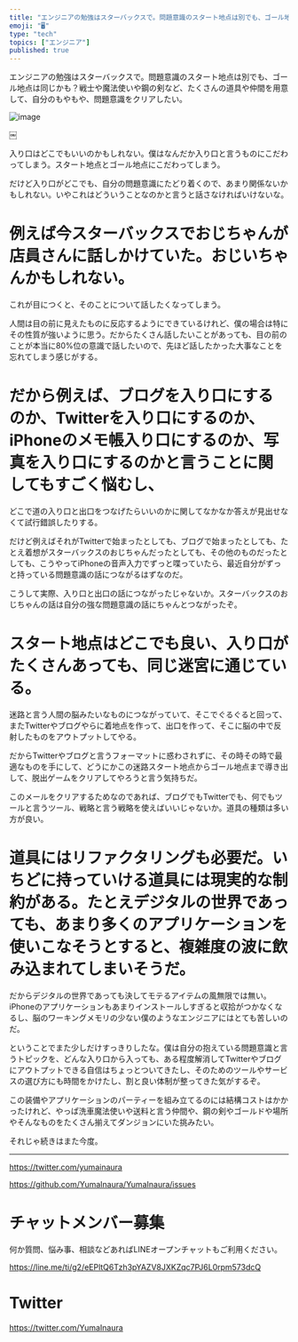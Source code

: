 ```yaml
---
title: "エンジニアの勉強はスターバックスで。問題意識のスタート地点は別でも、ゴール地点は同じかも？戦士や魔法使いや鋼の剣など、たくさんの道具や仲間を"
emoji: "🖥"
type: "tech"
topics: ["エンジニア"]
published: true
---
```


エンジニアの勉強はスターバックスで。問題意識のスタート地点は別でも、ゴール地点は同じかも？戦士や魔法使いや鋼の剣など、たくさんの道具や仲間を用意して、自分のもやもや、問題意識をクリアしたい。

![image](https://user-images.githubusercontent.com/13635059/51218800-53d55700-1971-11e9-9399-48feb7b9e231.png)

￼

入り口はどこでもいいのかもしれない。僕はなんだか入り口と言うものにこだわってしまう。スタート地点とゴール地点にこだわってしまう。

だけど入り口がどこでも、自分の問題意識にたどり着くので、あまり関係ないかもしれない。いやこれはどういうことなのかと言うと話さなければいけないな。

# 例えば今スターバックスでおじちゃんが店員さんに話しかけていた。おじいちゃんかもしれない。

これが目につくと、そのことについて話したくなってしまう。

人間は目の前に見えたものに反応するようにできているけれど、僕の場合は特にその性質が強いように思う。だからたくさん話したいことがあっても、目の前のことが本当に80%位の意識で話したいので、先ほど話したかった大事なことを忘れてしまう感じがする。

# だから例えば、ブログを入り口にするのか、Twitterを入り口にするのか、iPhoneのメモ帳入り口にするのか、写真を入り口にするのかと言うことに関してもすごく悩むし、

どこで道の入り口と出口をつなげたらいいのかに関してなかなか答えが見出せなくて試行錯誤したりする。

だけど例えばそれがTwitterで始まったとしても、ブログで始まったとしても、たとえ着想がスターバックスのおじちゃんだったとしても、その他のものだったとしても、こうやってiPhoneの音声入力でずっと喋っていたら、最近自分がずっと持っている問題意識の話につながるはずなのだ。

こうして実際、入り口と出口の話につながったじゃないか。スターバックスのおじちゃんの話は自分の強な問題意識の話にちゃんとつながったぞ。

# スタート地点はどこでも良い、入り口がたくさんあっても、同じ迷宮に通じている。

迷路と言う人間の脳みたいなものにつながっていて、そこでぐるぐると回って、またTwitterやブログやらに着地点を作って、出口を作って、そこに脳の中で反射したものをアウトプットしてやる。

だからTwitterやブログと言うフォーマットに惑わされずに、その時その時で最適なものを手にして、どうにかこの迷路スタート地点からゴール地点まで導き出して、脱出ゲームをクリアしてやろうと言う気持ちだ。

このメールをクリアするためなのであれば、ブログでもTwitterでも、何でもツールと言うツール、戦略と言う戦略を使えばいいじゃないか。道具の種類は多い方が良い。

# 道具にはリファクタリングも必要だ。いちどに持っていける道具には現実的な制約がある。たとえデジタルの世界であっても、あまり多くのアプリケーションを使いこなそうとすると、複雑度の波に飲み込まれてしまいそうだ。

だからデジタルの世界であっても決してモテるアイテムの風無限では無い。iPhoneのアプリケーションもあまりインストールしすぎると収拾がつかなくなるし、脳のワーキングメモリの少ない僕のようなエンジニアにはとても苦しいのだ。

ということでまた少しだけすっきりしたな。僕は自分の抱えている問題意識と言うトピックを、どんな入り口から入っても、ある程度解消してTwitterやブログにアウトプットできる自信はちょっとついてきたし、そのためのツールやサービスの選び方にも時間をかけたし、割と良い体制が整ってきた気がするぞ。

この装備やアプリケーションのパーティーを組み立てるのには結構コストはかかったけれど、やっぱ洗車魔法使いや送料と言う仲間や、鋼の剣やゴールドや場所やそんなものをたくさん揃えてダンジョンにいた挑みたい。

それじゃ続きはまた今度。


---

https://twitter.com/yumainaura

https://github.com/YumaInaura/YumaInaura/issues









<!-- Update From Qiita API -->

# チャットメンバー募集


何か質問、悩み事、相談などあればLINEオープンチャットもご利用ください。

https://line.me/ti/g2/eEPltQ6Tzh3pYAZV8JXKZqc7PJ6L0rpm573dcQ





# Twitter


https://twitter.com/YumaInaura


<!-- Update From Qiita API -->


